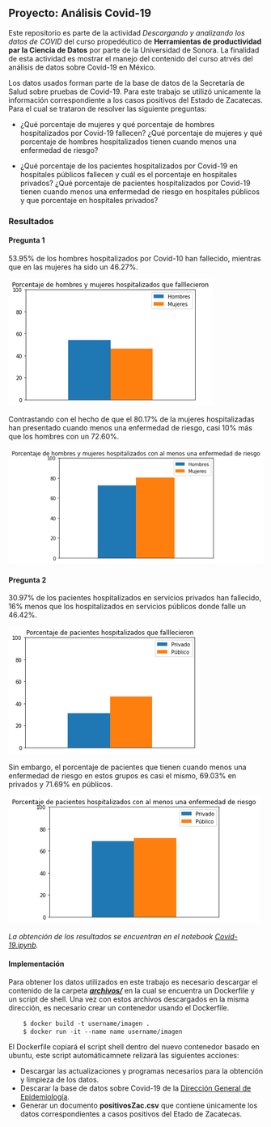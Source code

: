 ## Proyecto: Análisis Covid-19

Este repositorio es parte de la actividad *Descargando y analizando los datos de COVID* del curso propedéutico de **Herramientas de productividad par la Ciencia de Datos** por parte de la Universidad de Sonora. La finalidad de esta actividad es mostrar el manejo del contenido del curso atrvés del análisis de datos sobre Covid-19 en México.

Los datos usados forman parte de la base de datos de la Secretaría de Salud sobre pruebas de Covid-19.
Para este trabajo se utilizó unicamente la información correspondiente a los casos positivos del Estado de Zacatecas. Para el cual se trataron de resolver las siguiente preguntas:

- ¿Qué porcentaje de mujeres y qué porcentaje de hombres hospitalizados por Covid-19 fallecen? ¿Qué porcentaje de mujeres y qué porcentaje de hombres hospitalizados tienen cuando menos una enfermedad de riesgo?

- ¿Qué porcentaje de los pacientes hospitalizados por Covid-19 en hospitales públicos fallecen y cuál es el porcentaje en hospitales privados? ¿Qué porcentaje de pacientes hospitalizados por Covid-19 tienen cuando menos una enfermedad de riesgo en hospitales públicos y que porcentaje en hospitales privados?

### Resultados

#### Pregunta 1
53.95% de los hombres hospitalizados por Covid-10 han fallecido, mientras que en las mujeres ha sido un 46.27%. 

![HM](https://github.com/DiegoSalado/proyecto-mcd/blob/main/HM.png?raw=true)

Contrastando con el hecho de que el 80.17% de la mujeres hospitalizadas han presentado cuando menos una enfermedad de riesgo, casi 10% más que los hombres con un 72.60%.

![HMR](https://github.com/DiegoSalado/proyecto-mcd/blob/main/HMR.png?raw=true)


#### Pregunta 2
30.97% de los pacientes hospitalizados en servicios privados han fallecido, 16% menos que los hospitalizados en servicios públicos donde falle un 46.42%.

![PF](https://github.com/DiegoSalado/proyecto-mcd/blob/main/PF.png?raw=true)

Sin embargo, el porcentaje de pacientes que tienen cuando menos una enfermedad de riesgo en estos grupos es casi el mismo, 69.03% en privados y 71.69% en públicos.

![PR](https://github.com/DiegoSalado/proyecto-mcd/blob/main/PR.png?raw=true)

*La obtención de los resultados se encuentran en el notebook [Covid-19.ipynb](https://github.com/DiegoSalado/proyecto-mcd/blob/main/datos/Covid-19.ipynb).*

#### Implementación

Para obtener los datos utilizados en este trabajo es necesario descargar el contenido de la carpeta [***archivos/***](https://github.com/DiegoSalado/proyecto-mcd/tree/main/archivos) en la cual se encuentra un Dockerfile y un script de shell. Una vez con estos archivos descargados en la misma dirección, es necesario crear un contenedor usando el Dockerfile.
```   
    $ docker build -t username/imagen .
    $ docker run -it --name name username/imagen
```
El Dockerfile copiará el script shell dentro del nuevo contenedor basado en ubuntu, este script automáticamnete relizará las siguientes acciones:

- Descargar las actualizaciones y programas necesarios para la obtención y limpieza de los datos.
- Descarar la base de datos sobre Covid-19 de la [Dirección General de Epidemiología](https://www.gob.mx/salud/documentos/datos-abiertos-152127).
- Generar un documento **positivosZac.csv** que contiene únicamente los datos correspondientes a casos positivos del Etado de Zacatecas. 

